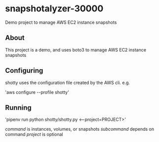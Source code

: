 # snapshotalyzer-30000
Demo project to manage AWS EC2 instance snapshots

## About

This project is a demo, and uses boto3 to manage AWS EC2 instance snapshots

## Configuring

shotty uses the configuration file created by the AWS cli. e.g.

'aws configure --profile shotty'

## Running

'pipenv run python shotty/shotty.py <command> <subcommand> <--project=PROJECT>'

*command* is instances, volumes, or snapshots
*subcommand* depends on command
*project* is optional